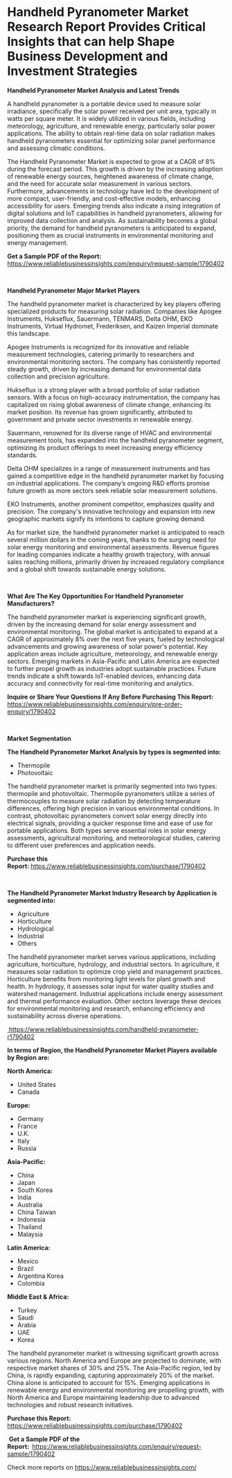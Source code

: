 <p><h1>Handheld Pyranometer Market Research Report Provides Critical Insights that can help Shape Business Development and Investment Strategies</h1></p><p><strong>Handheld Pyranometer Market Analysis and Latest Trends</strong></p>
<p><p>A handheld pyranometer is a portable device used to measure solar irradiance, specifically the solar power received per unit area, typically in watts per square meter. It is widely utilized in various fields, including meteorology, agriculture, and renewable energy, particularly solar power applications. The ability to obtain real-time data on solar radiation makes handheld pyranometers essential for optimizing solar panel performance and assessing climatic conditions.</p><p>The Handheld Pyranometer Market is expected to grow at a CAGR of 8% during the forecast period. This growth is driven by the increasing adoption of renewable energy sources, heightened awareness of climate change, and the need for accurate solar measurement in various sectors. Furthermore, advancements in technology have led to the development of more compact, user-friendly, and cost-effective models, enhancing accessibility for users. Emerging trends also indicate a rising integration of digital solutions and IoT capabilities in handheld pyranometers, allowing for improved data collection and analysis. As sustainability becomes a global priority, the demand for handheld pyranometers is anticipated to expand, positioning them as crucial instruments in environmental monitoring and energy management.</p></p>
<p><strong>Get a Sample PDF of the Report:&nbsp;</strong> <a href="https://www.reliablebusinessinsights.com/enquiry/request-sample/1790402?utm_campaign=2286&utm_medium=2&utm_source=Github&utm_content=ia&utm_term=19022025&utm_id=handheld-pyranometer">https://www.reliablebusinessinsights.com/enquiry/request-sample/1790402</a></p>
<p>&nbsp;</p>
<p><strong>Handheld Pyranometer Major Market Players</strong></p>
<p><p>The handheld pyranometer market is characterized by key players offering specialized products for measuring solar radiation. Companies like Apogee Instruments, Hukseflux, Sauermann, TENMARS, Delta OHM, EKO Instruments, Virtual Hydromet, Frederiksen, and Kaizen Imperial dominate this landscape.</p><p>Apogee Instruments is recognized for its innovative and reliable measurement technologies, catering primarily to researchers and environmental monitoring sectors. The company has consistently reported steady growth, driven by increasing demand for environmental data collection and precision agriculture.</p><p>Hukseflux is a strong player with a broad portfolio of solar radiation sensors. With a focus on high-accuracy instrumentation, the company has capitalized on rising global awareness of climate change, enhancing its market position. Its revenue has grown significantly, attributed to government and private sector investments in renewable energy.</p><p>Sauermann, renowned for its diverse range of HVAC and environmental measurement tools, has expanded into the handheld pyranometer segment, optimizing its product offerings to meet increasing energy efficiency standards.</p><p>Delta OHM specializes in a range of measurement instruments and has gained a competitive edge in the handheld pyranometer market by focusing on industrial applications. The company’s ongoing R&D efforts promise future growth as more sectors seek reliable solar measurement solutions.</p><p>EKO Instruments, another prominent competitor, emphasizes quality and precision. The company's innovative technology and expansion into new geographic markets signify its intentions to capture growing demand.</p><p>As for market size, the handheld pyranometer market is anticipated to reach several million dollars in the coming years, thanks to the surging need for solar energy monitoring and environmental assessments. Revenue figures for leading companies indicate a healthy growth trajectory, with annual sales reaching millions, primarily driven by increased regulatory compliance and a global shift towards sustainable energy solutions.</p></p>
<p>&nbsp;</p>
<p><strong>What Are The Key Opportunities For Handheld Pyranometer Manufacturers?</strong></p>
<p><p>The handheld pyranometer market is experiencing significant growth, driven by the increasing demand for solar energy assessment and environmental monitoring. The global market is anticipated to expand at a CAGR of approximately 8% over the next five years, fueled by technological advancements and growing awareness of solar power's potential. Key application areas include agriculture, meteorology, and renewable energy sectors. Emerging markets in Asia-Pacific and Latin America are expected to further propel growth as industries adopt sustainable practices. Future trends indicate a shift towards IoT-enabled devices, enhancing data accuracy and connectivity for real-time monitoring and analytics.</p></p>
<p><strong>Inquire or Share Your Questions If Any Before Purchasing This Report:</strong> <a href="https://www.reliablebusinessinsights.com/enquiry/pre-order-enquiry/1790402?utm_campaign=2286&utm_medium=2&utm_source=Github&utm_content=ia&utm_term=19022025&utm_id=handheld-pyranometer">https://www.reliablebusinessinsights.com/enquiry/pre-order-enquiry/1790402</a></p>
<p>&nbsp;</p>
<p><strong>Market Segmentation</strong></p>
<p><strong>The Handheld Pyranometer Market Analysis by types is segmented into:</strong></p>
<p><ul><li>Thermopile</li><li>Photovoltaic</li></ul></p>
<p><p>The handheld pyranometer market is primarily segmented into two types: thermopile and photovoltaic. Thermopile pyranometers utilize a series of thermocouples to measure solar radiation by detecting temperature differences, offering high precision in various environmental conditions. In contrast, photovoltaic pyranometers convert solar energy directly into electrical signals, providing a quicker response time and ease of use for portable applications. Both types serve essential roles in solar energy assessments, agricultural monitoring, and meteorological studies, catering to different user preferences and application needs.</p></p>
<p><strong>Purchase this Report:&nbsp;</strong><a href="https://www.reliablebusinessinsights.com/purchase/1790402?utm_campaign=2286&utm_medium=2&utm_source=Github&utm_content=ia&utm_term=19022025&utm_id=handheld-pyranometer">https://www.reliablebusinessinsights.com/purchase/1790402</a></p>
<p>&nbsp;</p>
<p><strong>The Handheld Pyranometer Market Industry Research by Application is segmented into:</strong></p>
<p><ul><li>Agriculture</li><li>Horticulture</li><li>Hydrological</li><li>Industrial</li><li>Others</li></ul></p>
<p><p>The handheld pyranometer market serves various applications, including agriculture, horticulture, hydrology, and industrial sectors. In agriculture, it measures solar radiation to optimize crop yield and management practices. Horticulture benefits from monitoring light levels for plant growth and health. In hydrology, it assesses solar input for water quality studies and watershed management. Industrial applications include energy assessment and thermal performance evaluation. Other sectors leverage these devices for environmental monitoring and research, enhancing efficiency and sustainability across diverse operations.</p></p>
<p><a href="https://www.reliablebusinessinsights.com/handheld-pyranometer-r1790402?utm_campaign=2286&utm_medium=2&utm_source=Github&utm_content=ia&utm_term=19022025&utm_id=handheld-pyranometer">&nbsp;https://www.reliablebusinessinsights.com/handheld-pyranometer-r1790402</a></p>
<p><strong>In terms of Region, the Handheld Pyranometer Market Players available by Region are:</strong></p>
<p>
    <p> <strong> North America: </strong>
        <ul>
            <li>United States</li>
            <li>Canada</li>
        </ul>
        </p> 
    <p> <strong> Europe: </strong>
        <ul>
            <li>Germany</li>
            <li>France</li>
            <li>U.K.</li>
            <li>Italy</li>
            <li>Russia</li>
        </ul>
        </p> 
    <p> <strong> Asia-Pacific: </strong>
        <ul>
            <li>China</li>
            <li>Japan</li>
            <li>South Korea</li>
            <li>India</li>
            <li>Australia</li>
            <li>China Taiwan</li>
            <li>Indonesia</li>
            <li>Thailand</li>
            <li>Malaysia</li>
        </ul>
        </p> 
    <p> <strong> Latin America: </strong>
        <ul>
            <li>Mexico</li>
            <li>Brazil</li>
            <li>Argentina Korea</li>
            <li>Colombia</li>
        </ul>
        </p> 
    <p> <strong> Middle East & Africa: </strong>
        <ul>
            <li>Turkey</li>
            <li>Saudi</li>
            <li>Arabia</li>
            <li>UAE</li>
            <li>Korea</li>
        </ul>
    </p>
    </p>
<p><p>The handheld pyranometer market is witnessing significant growth across various regions. North America and Europe are projected to dominate, with respective market shares of 30% and 25%. The Asia-Pacific region, led by China, is rapidly expanding, capturing approximately 20% of the market. China alone is anticipated to account for 15%. Emerging applications in renewable energy and environmental monitoring are propelling growth, with North America and Europe maintaining leadership due to advanced technologies and robust research initiatives.</p></p>
<p><strong>Purchase this Report: </strong><a href="https://www.reliablebusinessinsights.com/purchase/1790402?utm_campaign=2286&utm_medium=2&utm_source=Github&utm_content=ia&utm_term=19022025&utm_id=handheld-pyranometer">https://www.reliablebusinessinsights.com/purchase/1790402</a></p>
<p>&nbsp;<strong>Get a Sample PDF of the Report:&nbsp;&nbsp;</strong><a href="https://www.reliablebusinessinsights.com/enquiry/request-sample/1790402?utm_campaign=2286&utm_medium=2&utm_source=Github&utm_content=ia&utm_term=19022025&utm_id=handheld-pyranometer">https://www.reliablebusinessinsights.com/enquiry/request-sample/1790402</a></p>
<p><strong></strong></p>
<p>Check more reports on <a href="https://www.reliablebusinessinsights.com/?utm_campaign=2286&utm_medium=2&utm_source=Github&utm_content=ia&utm_term=19022025&utm_id=handheld-pyranometer">https://www.reliablebusinessinsights.com/</a></p>